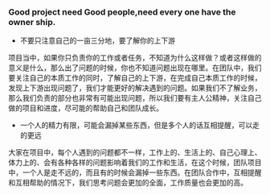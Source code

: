 ### Good project need Good people,need every one have the owner ship.

- 不要只注意自己的一亩三分地，要了解你的上下游
 
项目当中，如果你只负责你的工作或者任务，不知道为什么这样做？或者这样做的意义是什么，那么出了问题的时候，你也不知道问题出现在哪里。在团队中，我们要关注自己的本质工作的同时，了解自己的上下游，在完成自己本质工作的时候，发现上下游出现问题了，我们才能更好的解决遇到的问题。如果我们不了解业务，那么我们负责的部分也非常有可能出现问题，所以我们要有主人公精神，关注自己做的项目和进度，尽可能的帮助自己和团队成长。

- 一个人的精力有限，可能会漏掉某些东西，但是多个人的话互相提醒，可以走的更远

大家在项目中，每个人遇到的问题都不一样，工作上的、生活上的、自己心理上、体力上的、会有各种各样的问题影响着我们的工作和生活，在这个时候，团队项目中，一个人是走不远的，而且有的时候会漏掉一些东西。在团队合作中，互相提醒和互相帮助的情况下，我们思考问题会更加的全面，工作质量也会更加的高。
